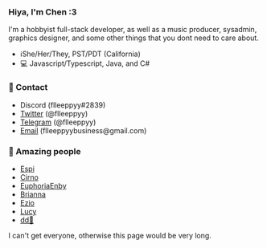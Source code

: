 <!-- Inspired by Espis readme -->
### Hiya, I'm Chen :3

I'm a hobbyist full-stack developer, as well as a music producer, sysadmin, graphics designer, and some other things that you dont need to care about.

- ℹShe/Her/They, PST/PDT (California)
- 💻 Javascript/Typescript, Java, and C#

### 🔗 Contact

- Discord (flleeppyy#2839)
- [Twitter][twitter] (@flleeppyy)
- [Telegram][telegram] (@flleeppyy)
- [Email][email] (flleeppyybusiness<span>@</span>gmail.com)

### 💜 Amazing people

- [Espi](https://twitter.com/sysdotini)
- [Cirno](https://twitter.com/htfcirno2000)
- [EuphoriaEnby](https://twitter.com/euphoriaenby)
- [Brianna](https://twitter.com/utsuhorocks)
- [Ezio](https://twitter.com/ezioisntcool56)
- [Lucy](https://twitter.com/Absolucyyy)
- [dd🌺](https://github.com/dd86k)

I can't get everyone, otherwise this page would be very long.

[twitter]: https://twitter.com/flleeppyy "A link to my twitter"
[telegram]: https://t.me/flleeppyy "A link to contact me on Telegram"
[email]: mailto:flleeppyybusiness@gmail.com "A link to quickly email me on gmail"
